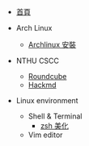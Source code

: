 * [首頁](_mainpage/main.md)
* Arch Linux
    * [Archlinux 安裝](arch-linux-install/arch-install.md)

* NTHU CSCC
    * [Roundcube](_CSCC/Roundcube.md)
    * [Hackmd](_CSCC/hackmd.md)

* Linux environment
    * Shell & Terminal
        * [zsh 美化](_Linux/shell/zsh.md)
    * Vim editor